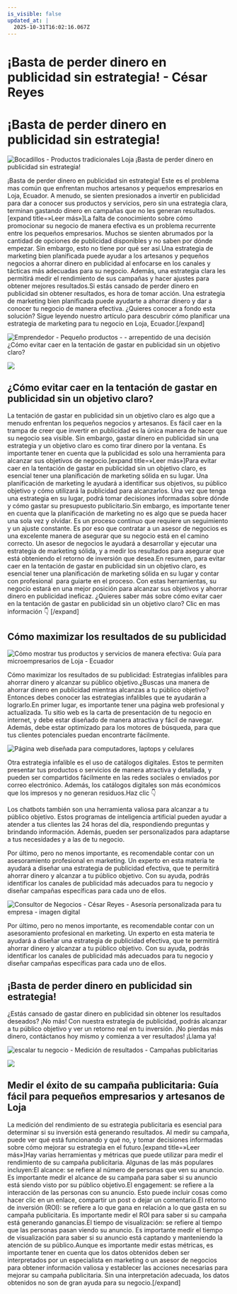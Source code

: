 ```yaml
---
is_visible: false
updated_at: |
  2025-10-31T16:02:16.067Z
---
```


# ¡Basta de perder dinero en publicidad sin estrategia! - César Reyes
# ¡Basta de perder dinero en publicidad sin estrategia!
![Bocadillos - Productos tradicionales Loja ¡Basta de perder dinero en publicidad sin estrategia!](https://cesarreyesjaramillo.com/wp-content/uploads/2023/01/Catalogos-Digitales-Economicos-1.jpg)
¡Basta de perder dinero en publicidad sin estrategia! Este es el problema mas común que enfrentan muchos artesanos y pequeños empresarios en Loja, Ecuador. A menudo, se sienten presionados a invertir en publicidad para dar a conocer sus productos y servicios, pero sin una estrategia clara, terminan gastando dinero en campañas que no les generan resultados.[expand title=»Leer más»]La falta de conocimiento sobre cómo promocionar su negocio de manera efectiva es un problema recurrente entre los pequeños empresarios. Muchos se sienten abrumados por la cantidad de opciones de publicidad disponibles y no saben por dónde empezar. Sin embargo, esto no tiene por qué ser así.Una estrategia de marketing bien planificada puede ayudar a los artesanos y pequeños negocios a ahorrar dinero en publicidad al enfocarse en los canales y tácticas más adecuadas para su negocio. Además, una estrategia clara les permitirá medir el rendimiento de sus campañas y hacer ajustes para obtener mejores resultados.Si estás cansado de perder dinero en publicidad sin obtener resultados, es hora de tomar acción. Una estrategia de marketing bien planificada puede ayudarte a ahorrar dinero y dar a conocer tu negocio de manera efectiva. ¿Quieres conocer a fondo esta solución? Sigue leyendo nuestro artículo para descubrir cómo planificar una estrategia de marketing para tu negocio en Loja, Ecuador.[/expand]
![Emprendedor - Pequeño productos - - arrepentido de una decisión ¿Cómo evitar caer en la tentación de gastar en publicidad sin un objetivo claro?](https://cesarreyesjaramillo.com/wp-content/uploads/2023/01/Catalogos-Digitales-Economicos-2.jpg)
![](https://cesarreyesjaramillo.com/wp-content/uploads/2023/01/frame-about-nikicivi-3.png)
## ¿Cómo evitar caer en la tentación de gastar en publicidad sin un objetivo claro?
La tentación de gastar en publicidad sin un objetivo claro es algo que a menudo enfrentan los pequeños negocios y artesanos. Es fácil caer en la trampa de creer que invertir en publicidad es la única manera de hacer que su negocio sea visible. Sin embargo, gastar dinero en publicidad sin una estrategia y un objetivo claro es como tirar dinero por la ventana. Es importante tener en cuenta que la publicidad es solo una herramienta para alcanzar sus objetivos de negocio.[expand title=»Leer más»]Para evitar caer en la tentación de gastar en publicidad sin un objetivo claro, es esencial tener una planificación de marketing sólida en su lugar. Una planificación de marketing le ayudará a identificar sus objetivos, su público objetivo y cómo utilizará la publicidad para alcanzarlos. Una vez que tenga una estrategia en su lugar, podrá tomar decisiones informadas sobre dónde y cómo gastar su presupuesto publicitario.Sin embargo, es importante tener en cuenta que la planificación de marketing no es algo que se pueda hacer una sola vez y olvidar. Es un proceso continuo que requiere un seguimiento y un ajuste constante. Es por eso que contratar a un asesor de negocios es una excelente manera de asegurar que su negocio está en el camino correcto. Un asesor de negocios le ayudará a desarrollar y ejecutar una estrategia de marketing sólida, y a medir los resultados para asegurar que está obteniendo el retorno de inversión que desea.En resumen, para evitar caer en la tentación de gastar en publicidad sin un objetivo claro, es esencial tener una planificación de marketing sólida en su lugar y contar con profesional  para guiarte en el proceso. Con estas herramientas, su negocio estará en una mejor posición para alcanzar sus objetivos y ahorrar dinero en publicidad ineficaz. ¿Quieres saber más sobre cómo evitar caer en la tentación de gastar en publicidad sin un objetivo claro? Clic en mas información 👇 [/expand]
## Cómo maximizar los resultados de su publicidad
![Cómo mostrar tus productos y servicios de manera efectiva: Guía para microempresarios de Loja - Ecuador](https://cesarreyesjaramillo.com/wp-content/uploads/2023/01/design-web-bicicletas-rutas-bike-tour-asturias-dilse-estudio-creativo.jpg)
Cómo maximizar los resultados de su publicidad: Estrategias infalibles para ahorrar dinero y alcanzar su público objetivo.¿Buscas una manera de ahorrar dinero en publicidad mientras alcanzas a tu público objetivo? Entonces debes conocer las estrategias infalibles que te ayudarán a lograrlo.En primer lugar, es importante tener una página web profesional y actualizada. Tu sitio web es la carta de presentación de tu negocio en internet, y debe estar diseñado de manera atractiva y fácil de navegar. Además, debe estar optimizado para los motores de búsqueda, para que tus clientes potenciales puedan encontrarte fácilmente.
![Página web diseñada para computadores, laptops y celulares](https://cesarreyesjaramillo.com/wp-content/uploads/2023/01/paginas-web-–-automatizo-tu-negocio2022-2-1024x1024.png)
Otra estrategia infalible es el uso de catálogos digitales. Estos te permiten presentar tus productos o servicios de manera atractiva y detallada, y pueden ser compartidos fácilmente en las redes sociales o enviados por correo electrónico. Además, los catálogos digitales son más económicos que los impresos y no generan residuos.Haz clic 👇
Los chatbots también son una herramienta valiosa para alcanzar a tu público objetivo. Estos programas de inteligencia artificial pueden ayudar a atender a tus clientes las 24 horas del día, respondiendo preguntas y brindando información. Además, pueden ser personalizados para adaptarse a tus necesidades y a las de tu negocio.
Por último, pero no menos importante, es recomendable contar con un asesoramiento profesional en marketing. Un experto en esta materia te ayudará a diseñar una estrategia de publicidad efectiva, que te permitirá ahorrar dinero y alcanzar a tu público objetivo. Con su ayuda, podrás identificar los canales de publicidad más adecuados para tu negocio y diseñar campañas específicas para cada uno de ellos.
![Consultor de Negocios - César Reyes - Asesoría personalizada para tu empresa - imagen digital](https://cesarreyesjaramillo.com/wp-content/uploads/2023/01/Diseno-sin-titulo-97.png)
Por último, pero no menos importante, es recomendable contar con un asesoramiento profesional en marketing. Un experto en esta materia te ayudará a diseñar una estrategia de publicidad efectiva, que te permitirá ahorrar dinero y alcanzar a tu público objetivo. Con su ayuda, podrás identificar los canales de publicidad más adecuados para tu negocio y diseñar campañas específicas para cada uno de ellos.
## ¡Basta de perder dinero en publicidad sin estrategia!
¿Estás cansado de gastar dinero en publicidad sin obtener los resultados deseados? ¡No más! Con nuestra estrategia de publicidad, podrás alcanzar a tu público objetivo y ver un retorno real en tu inversión. ¡No pierdas más dinero, contáctanos hoy mismo y comienza a ver resultados! ¡Llama ya!
![escalar tu negocio - Medición de resultados - Campañas publicitarias](https://cesarreyesjaramillo.com/wp-content/uploads/2023/01/¿Frustracion-por-la-falta-de-clientes-992-×-1074-px-2.png)
![](https://cesarreyesjaramillo.com/wp-content/uploads/2023/01/frame-about-nikicivi-3.png)
## Medir el éxito de su campaña publicitaria: Guía fácil para pequeños empresarios y artesanos de Loja
La medición del rendimiento de su estrategia publicitaria es esencial para determinar si su inversión está generando resultados. Al medir su campaña, puede ver qué está funcionando y qué no, y tomar decisiones informadas sobre cómo mejorar su estrategia en el futuro.[expand title=»Leer más»]Hay varias herramientas y métricas que puede utilizar para medir el rendimiento de su campaña publicitaria. Algunas de las más populares incluyen:El alcance: se refiere al número de personas que ven su anuncio. Es importante medir el alcance de su campaña para saber si su anuncio está siendo visto por su público objetivo.El engagement: se refiere a la interacción de las personas con su anuncio. Esto puede incluir cosas como hacer clic en un enlace, compartir un post o dejar un comentario.El retorno de inversión (ROI): se refiere a lo que gana en relación a lo que gasta en su campaña publicitaria. Es importante medir el ROI para saber si su campaña está generando ganancias.El tiempo de visualización: se refiere al tiempo que las personas pasan viendo su anuncio. Es importante medir el tiempo de visualización para saber si su anuncio está captando y manteniendo la atención de su público.Aunque es importante medir estas métricas, es importante tener en cuenta que los datos obtenidos deben ser interpretados por un especialista en marketing o un asesor de negocios para obtener información valiosa y establecer las acciones necesarias para mejorar su campaña publicitaria. Sin una interpretación adecuada, los datos obtenidos no son de gran ayuda para su negocio.[/expand]